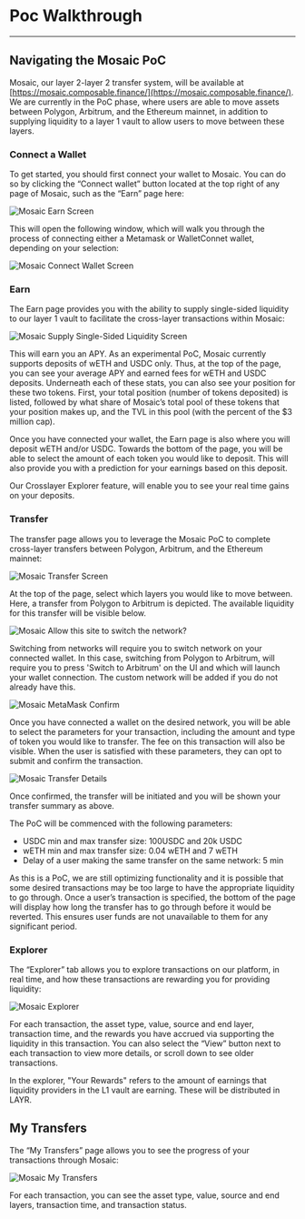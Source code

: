 # Poc Walkthrough

---

## Navigating the Mosaic PoC
Mosaic, our layer 2-layer 2 transfer system, will be available at [https://mosaic.composable.finance/](https://mosaic.composable.finance/). We are currently in the PoC phase, where users are able to move assets between Polygon, Arbitrum, and the Ethereum mainnet, in addition to supplying liquidity to a layer 1 vault to allow users to move between these layers.

### Connect a Wallet
To get started, you should first connect your wallet to Mosaic. You can do so by clicking the “Connect wallet” button located at the top right of any page of Mosaic, such as the “Earn” page here:

![Mosaic Earn Screen](./mosaic-earn-screen.png)

This will open the following window, which will walk you through the process of connecting either a Metamask or WalletConnet wallet, depending on your selection:

![Mosaic Connect Wallet Screen](./mosaic-connect-wallet-screen.png)

### Earn

The Earn page provides you with the ability to supply single-sided liquidity to our layer 1 vault to facilitate the cross-layer transactions within Mosaic:

![Mosaic Supply Single-Sided Liquidity Screen](./mosaic-supply-single-sided-liquidity.png)

This will earn you an APY. As an experimental PoC, Mosaic currently supports deposits of wETH and USDC only. Thus, at the top of the page, you can see your average APY and earned fees for wETH and USDC deposits. Underneath each of these stats, you can also see your position for these two tokens. First, your total position (number of tokens deposited) is listed, followed by what share of Mosaic’s total pool of these tokens that your position makes up, and the TVL in this pool (with the percent of the $3 million cap).

Once you have connected your wallet, the Earn page is also where you will deposit wETH and/or USDC. Towards the bottom of the page, you will be able to select the amount of each token you would like to deposit. This will also provide you with a prediction for your earnings based on this deposit.

Our Crosslayer Explorer feature, will enable you to see your real time gains on your deposits. 

### Transfer

The transfer page allows you to leverage the Mosaic PoC to complete cross-layer transfers between Polygon, Arbitrum, and the Ethereum mainnet:

![Mosaic Transfer Screen](./mosaic-transfer-screen.png)

At the top of the page, select which layers you would like to move between. Here, a transfer from Polygon to Arbitrum is depicted. The available liquidity for this transfer will be visible below.

![Mosaic Allow this site to switch the network?](./mosaic-allow-this-site-to-switch-the-network.png)

Switching from networks will require you to switch network on your connected wallet. In this case, switching from Polygon to Arbitrum, will require you to press 'Switch to Arbitrum' on the UI and which will launch your wallet connection. The custom network will be added if you do not already have this. 

![Mosaic MetaMask Confirm](./mosaic-metamask-confirm.png)

Once you have connected a wallet on the desired network, you will be able to select the parameters for your transaction, including the amount and type of token you would like to transfer. The fee on this transaction will also be visible. When the user is satisfied with these parameters, they can opt to submit and confirm the transaction.

![Mosaic Transfer Details](./mosaic-transfer-details.png)

Once confirmed, the transfer will be initiated and you will be shown your transfer summary as above.  

The PoC will be commenced with the following parameters:

- USDC min and max transfer size: 100USDC and 20k USDC
- wETH min and max transfer size: 0.04 wETH and 7 wETH
- Delay of a user making the same transfer on the same network: 5 min

As this is a PoC, we are still optimizing functionality and it is possible that some desired transactions may be too large to have the appropriate liquidity to go through. Once a user’s transaction is specified, the bottom of the page will display how long the transfer has to go through before it would be reverted. This ensures user funds are not unavailable to them for any significant period.

### Explorer

The “Explorer” tab allows you to explore transactions on our platform, in real time, and how these transactions are rewarding you for providing liquidity:

![Mosaic Explorer](./mosaic-explorer.png)

For each transaction, the asset type, value, source and end layer, transaction time, and the rewards you have accrued via supporting the liquidity in this transaction. You can also select the “View” button next to each transaction to view more details, or scroll down to see older transactions.

In the explorer, "Your Rewards" refers to the amount of earnings that liquidity providers in the L1 vault are earning. These will be distributed in LAYR. 

## My Transfers

The “My Transfers” page allows you to see the progress of your transactions through Mosaic:

![Mosaic My Transfers](./mosaic-my-transfers.png)

For each transaction, you can see the asset type, value, source and end layers, transaction time, and transaction status.
